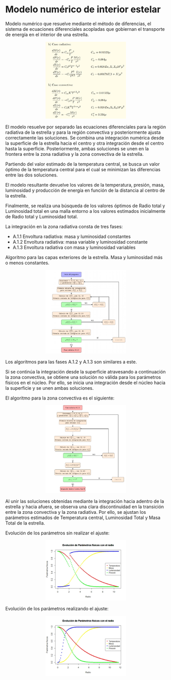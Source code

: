 # Modelo numérico de interior estelar

Modelo numérico que resuelve mediante el método de diferencias, el sistema de ecuaciones diferenciales acopladas que gobiernan el transporte de energía en el interior de una estrella.

<p align="center">
  <img src="https://github.com/DanielLapido/Modelo_estelar/blob/master/Figures/Ecuaciones.jpg" width=50% height=50%>
</p>

El modelo resuelve por separado las ecuaciones diferenciales para la región radiativa de la estrella y para la región convectiva y posteriormente ajusta correctamente las soluciones.
Se combina una integración numérica desde la superficie de la estrella hacia el centro
y otra integración desde el centro hasta la superficie. Posteriormente, ambas soluciones se unen
en la frontera entre la zona radiativa y la zona convectiva de la estrella.

Partiendo del valor estimado de la temperatura central, se busca un valor óptimo de la temperatura central
para el cual se minimizan las diferencias entre las dos soluciones.

El modelo resultante devuelve los valores de la temperatura, presión, masa, luminosidad y producción de energía
en función de la distancia al centro de la estrella.

Finalmente, se realiza una búsqueda de los valores óptimos de Radio total y Luminosidad total en una
malla entorno a los valores estimados inicialmente de Radio total y Luminosidad total.

La integración en la zona radiativa consta de tres fases:

* A.1.1 Envoltura radiativa: masa y luminosidad constantes
* A.1.2 Envoltura radiativa: masa variable y luminosidad constante
* A.1.3 Envoltura radiativa con masa y luminosidad variables

Algoritmo para las capas exteriores de la estrella. Masa y luminosidad más o menos constantes. 
<p align="center">
  <img src="https://github.com/DanielLapido/Modelo_estelar/blob/master/Figures/MasayLum_constantes.jpg" width=50% height=50%>
</p>

Los algoritmos para las fases A.1.2 y A.1.3 son similares a este.

Si se continúa la integración desde la superficie atravesando a continuación la zona convectiva, se obtiene una solución no válida para los parámetros físicos en el núcleo.
Por ello, se inicia una integración desde el núcleo hacia la superficie y se unen ambas soluciones.

El algoritmo para la zona convectiva es el siguiente:
<p align="center">
  <img src="https://github.com/DanielLapido/Modelo_estelar/blob/master/Figures/MasayLum_variables.jpg" width=50% height=50%>
</p>


Al unir las soluciones obtenidas mediante la integración hacia adentro de la estrella y hacia afuera, se observa una clara discontinuidad en la transición entre la zona convectiva y la zona radiativa. Por ello, se ajustan los parámetros estimados de Temperatura central, Luminosidad Total y Masa Total de la estrella.

Evolución de los parámetros sin realizar el ajuste:
<p align="center">
  <img src="https://github.com/DanielLapido/Modelo_estelar/blob/master/Figures/evolucion_sinajuste.jpeg" width=50% height=50%>
</p>

Evolución de los parámetros realizando el ajuste:
<p align="center">
  <img src="https://github.com/DanielLapido/Modelo_estelar/blob/master/Figures/evolucion_condobleajuste.jpeg" width=50% height=50%>
</p>
